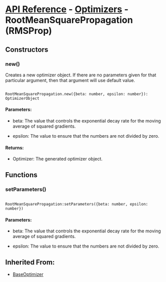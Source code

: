 # [API Reference](../../API.md) - [Optimizers](../Optimizers.md) - RootMeanSquarePropagation (RMSProp)

## Constructors

### new()

Creates a new optimizer object. If there are no parameters given for that particular argument, then that argument will use default value.

```

RootMeanSquarePropagation.new({beta: number, epsilon: number}): OptimizerObject

```

#### Parameters:

* beta: The value that controls the exponential decay rate for the moving average of squared gradients.

* epsilon: The value to ensure that the numbers are not divided by zero.

#### Returns:

* Optimizer: The generated optimizer object.

## Functions

### setParameters()

```

RootMeanSquarePropagation:setParameters({beta: number, epsilon: number})

```

#### Parameters:

* beta: The value that controls the exponential decay rate for the moving average of squared gradients.

* epsilon: The value to ensure that the numbers are not divided by zero.

## Inherited From:

* [BaseOptimizer](BaseOptimizer.md)
